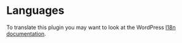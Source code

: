 # Languages
To translate this plugin you may want to look at the WordPress [I18n documentation](https://codex.wordpress.org/I18n_for_WordPress_Developers).